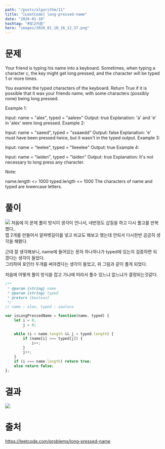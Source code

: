 ```yaml
---
path: "/posts/algorithm/11"
title: "[LeetCode] long-pressed-name"
date: "2020-01-10"
hashtag: "#알고리즘"
hero: "images/2020_01_10_16_12_37.png"
---
```


# 문제

Your friend is typing his name into a keyboard. Sometimes, when typing a character c, the key might get long pressed, and the character will be typed 1 or more times.

You examine the typed characters of the keyboard. Return True if it is possible that it was your friends name, with some characters (possibly none) being long pressed.

Example 1:

Input: name = "alex", typed = "aaleex"
Output: true
Explanation: 'a' and 'e' in 'alex' were long pressed.
Example 2:

Input: name = "saeed", typed = "ssaaedd"
Output: false
Explanation: 'e' must have been pressed twice, but it wasn't in the typed output.
Example 3:

Input: name = "leelee", typed = "lleeelee"
Output: true
Example 4:

Input: name = "laiden", typed = "laiden"
Output: true
Explanation: It's not necessary to long press any character.

Note:

name.length <= 1000
typed.length <= 1000
The characters of name and typed are lowercase letters.

# 풀이

![](/images/2020_01_10_16_12_37.png)
처음에 이 문제 풀이 방식이 생각이 안나서, 네번정도 삽질을 하고 다시 풀고를 반복했다..  
맵 2개를 만들어서 알파벳길이를 넣고 비교도 해보고 했는데 안되서 다시한번 곰곰히 생각을 해봤다.

근데 잘 생각해보니, name에 들어있는 문자 하나하나가 typed에 있는지 검증하면 되겠다는 생각이 들었다.  
그리하여 포인터 두개를 써야겠다는 생각이 들었고, 위 그림과 같이 풀게 되었다.

처음에 어떻게 풀이 방식을 잡고 가냐에 따라서 풀수 있느냐 없느냐가 결정되는것같다.

```javascript
/**
 * @param {string} name
 * @param {string} typed
 * @return {boolean}
 */
// name : alex, typed : aaalexx

var isLongPressedName = function(name, typed) {
	let i = 0,
		j = 0;

	while (i < name.length && j < typed.length) {
		if (name[i] === typed[j]) {
			i++;
		}
		j++;
	}
	if (i === name.length) return true;
	else return false;
};
```

# 결과

![](/images/2020_01_10_16_16_55.png)

# 출처

https://leetcode.com/problems/long-pressed-name
